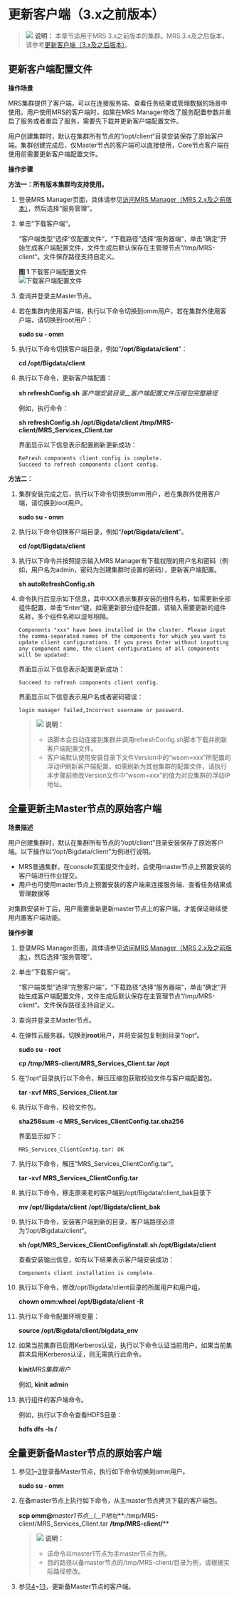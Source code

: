 # 更新客户端（3.x之前版本）<a name="mrs_01_0089"></a>

>![](public_sys-resources/icon-note.gif) **说明：** 
>本章节适用于MRS 3.x之前版本的集群。MRS 3.x及之后版本，请参考[更新客户端（3.x及之后版本）](更新客户端（3-x及之后版本）.md)。

## 更新客户端配置文件<a name="section49706223568"></a>

**操作场景**

MRS集群提供了客户端，可以在连接服务端、查看任务结果或管理数据的场景中使用。用户使用MRS的客户端时，如果在MRS Manager修改了服务配置参数并重启了服务或者重启了服务，需要先下载并更新客户端配置文件。

用户创建集群时，默认在集群所有节点的“/opt/client“目录安装保存了原始客户端。集群创建完成后，仅Master节点的客户端可以直接使用，Core节点客户端在使用前需要更新客户端配置文件。

**操作步骤**

**方法一：所有版本集群均支持使用。**

1.  登录MRS Manager页面，具体请参见[访问MRS Manager（MRS 2.x及之前版本）](访问MRS-Manager（MRS-2-x及之前版本）.md)，然后选择“服务管理”。
2.  单击“下载客户端“。

    “客户端类型“选择“仅配置文件“，“下载路径“选择“服务器端“，单击“确定“开始生成客户端配置文件，文件生成后默认保存在主管理节点“/tmp/MRS-client“。文件保存路径支持自定义。

    **图 1**  下载客户端配置文件<a name="fig196531535987"></a>  
    ![](figures/下载客户端配置文件.png "下载客户端配置文件")

3.  查询并登录主Master节点。
4.  若在集群内使用客户端，执行以下命令切换到omm用户，若在集群外使用客户端，请切换到root用户：

    **sudo su - omm**

5.  执行以下命令切换客户端目录，例如“**/opt/Bigdata/client**”：

    **cd /opt/Bigdata/client**

6.  执行以下命令，更新客户端配置：

    **sh refreshConfig.sh** _客户端安装目录__客户端配置文件压缩包完整路径_

    例如，执行命令：

    **sh refreshConfig.sh /opt/Bigdata/client /tmp/MRS-client/MRS\_Services\_Client.tar**

    界面显示以下信息表示配置刷新更新成功：

    ```
    ReFresh components client config is complete.
    Succeed to refresh components client config.
    ```


**方法二：**

1.  集群安装完成之后，执行以下命令切换到omm用户，若在集群外使用客户端，请切换到root用户。

    **sudo su - omm**

2.  执行以下命令切换客户端目录，例如“**/opt/Bigdata/client**”。

    **cd /opt/Bigdata/client**

3.  执行以下命令并按照提示输入MRS Manager有下载权限的用户名和密码（例如，用户名为admin，密码为创建集群时设置的密码），更新客户端配置。

    **sh autoRefreshConfig.sh**

4.  命令执行后显示如下信息，其中XXX表示集群安装的组件名称，如需更新全部组件配置，单击“Enter“键，如需更新部分组件配置，请输入需要更新的组件名称，多个组件名称以逗号相隔。

    ```
    Components "xxx" have been installed in the cluster. Please input the comma-separated names of the components for which you want to update client configurations. If you press Enter without inputting any component name, the client configurations of all components will be updated:
    ```

    界面显示以下信息表示配置更新成功：

    ```
    Succeed to refresh components client config.
    ```

    界面显示以下信息表示用户名或者密码错误：

    ```
    login manager failed,Incorrect username or password.
    ```

    >![](public_sys-resources/icon-note.gif) **说明：** 
    >-   该脚本会自动连接到集群并调用refreshConfig.sh脚本下载并刷新客户端配置文件。
    >-   客户端默认使用安装目录下文件Version中的“wsom=xxx”所配置的浮动IP刷新客户端配置，如需刷新为其他集群的配置文件，请执行本步骤前修改Version文件中“wsom=xxx”的值为对应集群的浮动IP地址。


## 全量更新主Master节点的原始客户端<a name="section92959464575"></a>

**场景描述**

用户创建集群时，默认在集群所有节点的“/opt/client”目录安装保存了原始客户端。以下操作以“/opt/Bigdata/client”为例进行说明。

-   MRS普通集群，在console页面提交作业时，会使用master节点上预置安装的客户端进行作业提交。
-   用户也可使用master节点上预置安装的客户端来连接服务端、查看任务结果或管理数据等

对集群安装补丁后，用户需要重新更新master节点上的客户端，才能保证继续使用内置客户端功能。

**操作步骤**

1.  <a name="li6500547131416"></a>登录MRS Manager页面，具体请参见[访问MRS Manager（MRS 2.x及之前版本）](访问MRS-Manager（MRS-2-x及之前版本）.md)，然后选择“服务管理”。
2.  单击“下载客户端“。

    “客户端类型“选择“完整客户端“，“下载路径“选择“服务器端“，单击“确定“开始生成客户端配置文件，文件生成后默认保存在主管理节点“/tmp/MRS-client“。文件保存路径支持自定义。

3.  <a name="li14850170195112"></a>查询并登录主Master节点。
4.  <a name="li3635762195625"></a>在弹性云服务器，切换到**root**用户，并将安装包复制到目录“/opt“。

    **sudo su - root**

    **cp /tmp/MRS-client/MRS\_Services\_Client.tar /opt**

5.  在“/opt“目录执行以下命令，解压压缩包获取校验文件与客户端配置包。

    **tar -xvf MRS\_Services\_Client.tar**

6.  执行以下命令，校验文件包。

    **sha256sum -c MRS\_Services\_ClientConfig.tar.sha256**

    界面显示如下：

    ```
    MRS_Services_ClientConfig.tar: OK
    ```

7.  执行以下命令，解压“MRS\_Services\_ClientConfig.tar“。

    **tar -xvf MRS\_Services\_ClientConfig.tar**

8.  执行以下命令，移走原来老的客户端到/opt/Bigdata/client\_bak目录下

    **mv /opt/Bigdata/client** **/opt/Bigdata/client\_bak**

9.  执行以下命令，安装客户端到新的目录，客户端路径必须为“/opt/Bigdata/client“。

    **sh /opt/MRS\_Services\_ClientConfig/install.sh /opt/Bigdata/client**

    查看安装输出信息，如有以下结果表示客户端安装成功：

    ```
    Components client installation is complete.
    ```

10. 执行以下命令，修改/opt/Bigdata/client目录的所属用户和用户组。

    **chown omm:wheel /opt/Bigdata/client -R**

11. 执行以下命令配置环境变量：

    **source /opt/Bigdata/client/bigdata\_env**

12. 如果当前集群已启用Kerberos认证，执行以下命令认证当前用户。如果当前集群未启用Kerberos认证，则无需执行此命令。

    **kinit**_MRS集群用户_

    例如,  **kinit admin**

13. <a name="li6221236418107"></a>执行组件的客户端命令。

    例如，执行以下命令查看HDFS目录：

    **hdfs dfs -ls /**


## 全量更新备Master节点的原始客户端<a name="section1129715468573"></a>

1.  参见[1](#li6500547131416)\~[3](#li14850170195112)登录备Master节点，执行如下命令切换到omm用户。

    **sudo su - omm**

2.  在备master节点上执行如下命令，从主master节点拷贝下载的客户端包。

    **scp omm@**_master1节点__I__P地址_**:/tmp/MRS-client/MRS\_Services\_Client.tar  **/tmp/MRS-client/****

    >![](public_sys-resources/icon-note.gif) **说明：** 
    >-   该命令以master1节点为主master节点为例。
    >-   目的路径以备master节点的/tmp/MRS-client/目录为例，请根据实际路径修改。

3.  参见[4](#li3635762195625)\~[13](#li6221236418107)，更新备Master节点的客户端。

